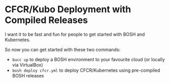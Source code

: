 # CFCR/Kubo Deployment with Compiled Releases

I want it to be fast and fun for people to get started with BOSH and Kubernetes. 

So now you can get started with these two commands:

* `bucc up` to deploy a BOSH environment to your favourite cloud (or locally via VirtualBox)
* `bosh deploy cfcr.yml` to deploy CFCR/Kubernetes using pre-compiled BOSH releases

